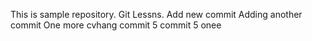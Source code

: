 This is sample repository.
Git Lessns.
Add new commit
Adding another commit
One more cvhang
 commit 5
 commit 5  onee
